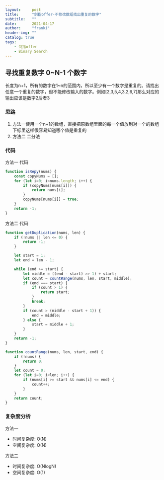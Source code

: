 ```yaml
---
layout:     post
title:      "剑指offer-不修改数组找出重复的数字"
subtitle:   ""
date:       2021-04-17
author:     "franki"
header-img: ""
catalog: true
tags:
    - 剑指offer
    - Binary Search
---
```


## 寻找重复数字 0~N-1 个数字

长度为n+1，所有的数字在1~n的范围内，所以至少有一个数字是重复的。请找出任意一个重复的数字，但不能修改输入的数字。例如[2,3,5,4,3,2,6,7]那么对应的输出应该是数字2后者3

### 思路

1. 方法一使用一个n+1的数组，直接把原数组里面的每一个值放到对一个的数组下标里这样很容易知道哪个值是重复的
2. 方法二 二分法

### 代码

方法一 代码

```js
function isRepy(nums) {
    const copyNums = [];
    for (let i=0; i<nums.length; i++) {
        if (copyNums[nums[i]]) {
            return nums[i];
        }
        copyNums[nums[i]] = true;
    }
    return -1;
}
```

方法二 代码

```js
function getDuplication(nums, len) {
    if (!nums || len <= 0) {
        return -1;
    }

    let start = 1;
    let end = len - 1;

    while (end >= start) {
        let middle = ((end - start) >> 1) + start;
        let count = countRange(nums, len, start, middle);
        if (end === start) {
            if (count > 1) {
                return start;
            }
            break;
        }
        if (count > (middle - start + 1)) {
            end = middle;
        } else {
            start = middle + 1;
        }
    }
    return -1;
}

function countRange(nums, len, start, end) {
    if (!nums) {
        return 0;
    }
    let count = 0;
    for (let i=0; i<len; i++) {
        if (nums[i] >= start && nums[i] <= end) {
            count++;
        }
    }
    return count;
}
```

### 复杂度分析

方法一

- 时间复杂度: O(N)
- 空间复杂度: O(N)

方法二

- 时间复杂度: O(NlogN)
- 空间复杂度: O(1)
